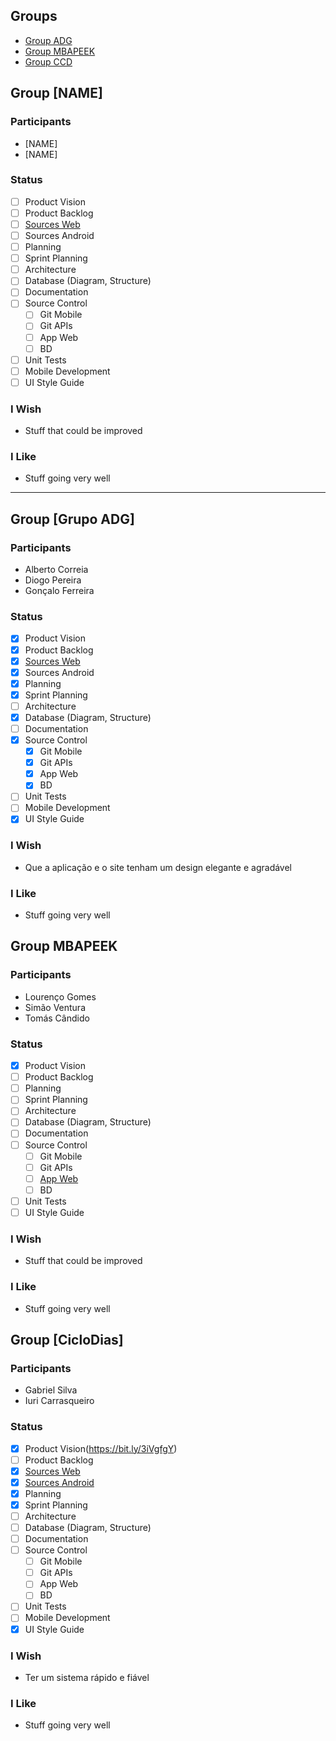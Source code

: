 ## Groups ##
* [Group ADG](#group_adg)
* [Group MBAPEEK](#group_mbapeek)
* [Group CCD](#group_CicloDias)


<a name="group_XXX"></a>
## Group [NAME]
### Participants
* [NAME]
* [NAME]
### Status
- [ ] Product Vision
- [ ] Product Backlog
- [ ] [Sources Web](https://github.com/Tjay98/projetoburguer)
- [ ] Sources Android
- [ ] Planning
- [ ] Sprint Planning 
- [ ] Architecture
- [ ] Database (Diagram, Structure)
- [ ] Documentation
- [ ] Source Control
  - [ ] Git Mobile
  - [ ] Git APIs
  - [ ] App Web
  - [ ] BD
- [ ] Unit Tests
- [ ] Mobile Development
- [ ] UI Style Guide
### I Wish
* Stuff that could be improved
### I Like
* Stuff going very well
---

<a name="group_adg"></a>
## Group [Grupo ADG]
### Participants
* Alberto Correia
* Diogo Pereira
* Gonçalo Ferreira
### Status
- [X] Product Vision
- [X] Product Backlog
- [x] [Sources Web](https://github.com/DiogoRCP/PSI_PROJETO_ADG)
- [x] Sources Android
- [X] Planning
- [X] Sprint Planning 
- [ ] Architecture
- [x] Database (Diagram, Structure)
- [ ] Documentation
- [x] Source Control
  - [x] Git Mobile
  - [x] Git APIs
  - [x] App Web
  - [x] BD
- [ ] Unit Tests
- [ ] Mobile Development
- [x] UI Style Guide
### I Wish
* Que a aplicação e o site tenham um design elegante e agradável
### I Like
* Stuff going very well


<a name="group_mbapeek"></a>
## Group MBAPEEK
### Participants
* Lourenço Gomes
* Simão Ventura
* Tomás Cândido
### Status
- [X] Product Vision
- [ ] Product Backlog
- [ ] Planning
- [ ] Sprint Planning 
- [ ] Architecture
- [ ] Database (Diagram, Structure)
- [ ] Documentation
- [ ] Source Control
  - [ ] Git Mobile
  - [ ] Git APIs
  - [ ] [App Web](https://github.com/lourencobitten1769/ProjetoWEB)
  - [ ] BD
- [ ] Unit Tests
- [ ] UI Style Guide
### I Wish
* Stuff that could be improved
### I Like
* Stuff going very well

<a name="group_CCD"></a>
## Group [CicloDias]
### Participants
* Gabriel Silva
* Iuri Carrasqueiro 
### Status
- [x] Product Vision(https://bit.ly/3iVgfgY)
- [  ] Product Backlog
- [x] [Sources Web](https://github.com/GabrielMCS01/PSI_PlatSI)
- [x] [Sources Android](https://github.com/GabrielMCS01/PSI_AMSI)
- [x] Planning
- [x] Sprint Planning 
- [ ] Architecture
- [ ] Database (Diagram, Structure)
- [ ] Documentation
- [ ] Source Control
  - [ ] Git Mobile
  - [ ] Git APIs
  - [ ] App Web
  - [ ] BD
- [ ] Unit Tests
- [ ] Mobile Development
- [x] UI Style Guide
### I Wish
* Ter um sistema rápido e fiável
### I Like
* Stuff going very well

